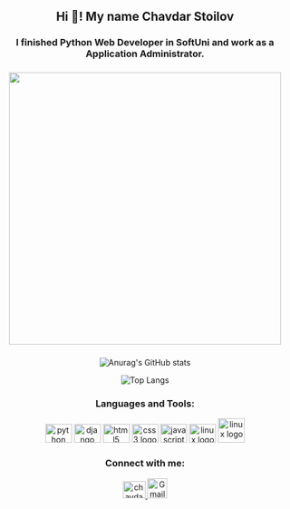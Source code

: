 
<h2 align="center">Hi 👋! My name Chavdar Stoilov</h2>

###

<h3 align="center">I finished Python Web Developer in SoftUni and work as a Application Administrator.</h3>

###

<div align="center">
      
  <img height="480" src="https://media2.giphy.com/media/v1.Y2lkPTc5MGI3NjExbXRobnQwbHJydnhuN3B4emVyY2hkbXJiZWlzb21zcWE5MnoxNmdzcyZlcD12MV9pbnRlcm5hbF9naWZfYnlfaWQmY3Q9Zw/qgQUggAC3Pfv687qPC/giphy.gif" />
</div>

###

<div align="center" style="displey:flex;" >

  <div>  
    
  ![Anurag's GitHub stats](https://github-readme-stats-sigma-five.vercel.app/api?username=ChavdarStoilov&show_icons=true&theme=transparent)
  
 </div>
 <div>
   
  ![Top Langs](https://github-readme-stats-sigma-five.vercel.app/api/top-langs/?username=ChavdarStoilov&layout=compact&theme=transparent)
  
  </div>
</div>

###

###
<h3 align="center" >Languages and Tools:</h3>
<div align="center">
  <img src="https://cdn.jsdelivr.net/gh/devicons/devicon/icons/python/python-original.svg" height="33" width="47" alt="python logo"  />
  <img src="https://cdn.jsdelivr.net/gh/devicons/devicon/icons/django/django-plain.svg" height="33" width="47" alt="django logo"  />
  <img src="https://cdn.jsdelivr.net/gh/devicons/devicon/icons/html5/html5-original.svg" height="33" width="47" alt="html5 logo"  />
  <img src="https://cdn.jsdelivr.net/gh/devicons/devicon/icons/css3/css3-original.svg" height="33" width="47" alt="css3 logo"  />
  <img src="https://cdn.jsdelivr.net/gh/devicons/devicon/icons/javascript/javascript-original.svg" height="33" width="47" alt="javascript logo"  />
  <img src="https://cdn.jsdelivr.net/gh/devicons/devicon/icons/linux/linux-original.svg" height="33" width="47" alt="linux logo"  />
  <img src="https://cdn.jsdelivr.net/gh/devicons/devicon/icons/docker/docker-original.svg" height="43" width="47" alt="linux logo"  />
</div>

###
<h3 align="center" >Connect with me:</h3>
<div align="center">
    <a target="blank" href="https://linkedin.com/in/chavdar-stoilov-7a8088167" align="center">
      <img src="https://raw.githubusercontent.com/rahuldkjain/github-profile-readme-generator/master/src/images/icons/Social/linked-in-alt.svg" alt="chavdar-stoilov-7a8088167" height="30" width="40" /> 
    </a>
    <a target="blank" href="mailto:stoilov.chavdar@gmail.com" align="center">
      <img alt="Gmail" height="35" width="35" src="https://upload.wikimedia.org/wikipedia/commons/2/2e/Gmail_2020.png" />
    </a>
</div>

###

<div align="center"
    <img src="https://komarev.com/ghpvc/?username=ChavdarStoilov&style=flat-square&color=blue" alt=""/>
</div>

###
